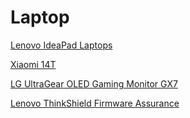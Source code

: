 # Laptop

[Lenovo IdeaPad Laptops](https://www.bnsbareact.org/blog/lenovo-ideapad-laptops-performance-design-and-value)

[Xiaomi 14T](https://www.bnsbareact.org/mobile/xiaomi-14t-full-specifications-features-and-performance)

[LG UltraGear OLED Gaming Monitor GX7](https://www.bnsbareact.org/news/lg-ultragear-oled-gaming-monitor-gx7-480hz-refresh-rate)


[Lenovo ThinkShield Firmware Assurance](https://www.bnsbareact.org/news/lenovo-thinkshield-firmware-assurance-enhance-cybersecurity)


